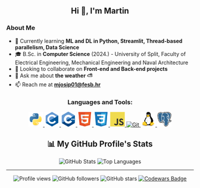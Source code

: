 <h2 align="center">Hi 👋, I'm Martin</h2>
<h3 align="center"></h3>

### About Me
- 🌱 Currently learning **ML and DL in Python, Streamlit, Thread-based parallelism, Data Science**
- 🎓 B.Sc. in **Computer Science** (2024.) - University of Split, Faculty of Electrical Engineering, Mechanical Engineering and Naval Architecture
- 👯 Looking to collaborate on **Front-end and Back-end projects**
- 💬 Ask me about **the weather ⛅**
- 📫 Reach me at **mjosip01@fesb.hr**

<h3 align="center">Languages and Tools:</h3>
<p align="center">
  <a href="https://www.python.org" target="_blank" rel="noreferrer">
    <img src="https://raw.githubusercontent.com/devicons/devicon/master/icons/python/python-original.svg" alt="Python" width="40" height="40"/>
  </a>
  <a href="https://www.cprogramming.com/" target="_blank" rel="noreferrer">
    <img src="https://raw.githubusercontent.com/devicons/devicon/master/icons/c/c-original.svg" alt="C" width="40" height="40"/>
  </a>
  <a href="https://www.w3schools.com/cpp/" target="_blank" rel="noreferrer">
    <img src="https://raw.githubusercontent.com/devicons/devicon/master/icons/cplusplus/cplusplus-original.svg" alt="C++" width="40" height="40"/>
  </a>
  <a href="https://developer.mozilla.org/en-US/docs/Web/HTML" target="_blank" rel="noreferrer">
    <img src="https://raw.githubusercontent.com/devicons/devicon/master/icons/html5/html5-original.svg" alt="HTML5" width="40" height="40"/>
  </a>
  <a href="https://developer.mozilla.org/en-US/docs/Web/CSS" target="_blank" rel="noreferrer">
    <img src="https://raw.githubusercontent.com/devicons/devicon/master/icons/css3/css3-original.svg" alt="CSS3" width="40" height="40"/>
  </a>
  <a href="https://developer.mozilla.org/en-US/docs/Web/JavaScript" target="_blank" rel="noreferrer">
    <img src="https://raw.githubusercontent.com/devicons/devicon/master/icons/javascript/javascript-original.svg" alt="JavaScript" width="40" height="40"/>
  </a>
  <a href="https://git-scm.com/" target="_blank" rel="noreferrer">
    <img src="https://www.vectorlogo.zone/logos/git-scm/git-scm-icon.svg" alt="Git" width="40" height="40"/>
  </a>
  <a href="https://www.linux.org/" target="_blank" rel="noreferrer">
    <img src="https://raw.githubusercontent.com/devicons/devicon/master/icons/linux/linux-original.svg" alt="Linux" width="40" height="40"/>
  </a>
  <a href="https://www.postgresql.org" target="_blank" rel="noreferrer">
    <img src="https://raw.githubusercontent.com/devicons/devicon/master/icons/postgresql/postgresql-original.svg" alt="PostgreSQL" width="40" height="40"/>
  </a>
</p>

<h2 align="center">📊 My GitHub Profile's Stats</h2>

<div align="center">
  <img src="https://github-readme-stats.vercel.app/api?username=mjospovich&show_icons=true&theme=holi&hide_border=true"
    alt="GitHub Stats"
    height="200"/>
  <img 
    src="https://github-readme-stats.vercel.app/api/top-langs/?username=mjospovich&langs_count=4&hide=HTML&theme=holi&hide_border=true&exclude_repo=GLFW_mac_config,GLFW-config-for-Win11,data-science-labs" 
    alt="Top Languages"
    height="200"/>
</div>

-----

<div align="center">
  <img src="https://komarev.com/ghpvc/?username=mjospovich&color=blue&style=flat-square" alt="Profile views"/>
  <img src="https://img.shields.io/github/followers/mjospovich?color=blue&style=flat-square" alt="GitHub followers"/>
  <img src="https://img.shields.io/github/stars/mjospovich?color=blue&style=flat-square" alt="GitHub stars"/>
  <a href="https://www.codewars.com/users/mjosipovich">
    <img src="https://www.codewars.com/users/mjosipovich/badges/small" alt="Codewars Badge"/>
  </a>
</div>

